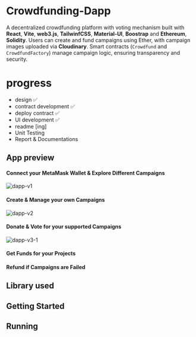 # Crowdfunding-Dapp

A decentralized crowdfunding platform with voting mechanism built with **React**, **Vite**, **web3.js**, **TailwinfCSS**, **Material-UI**, **Boostrap** and **Ethereum**, **Solidity**. Users can create and fund campaigns using Ether, with campaign images uploaded via **Cloudinary**. Smart contracts (`Crowdfund` and `CrowdfundFactory`) manage campaign logic, ensuring transparency and security.
# progress
- design ✅
- contract development ✅
- deploy contract ✅
- UI development ✅
- readme [ing]
- Unit Testing
- Report & Documentations

## App preview
#### Connect your MetaMask Wallet & Explore Different Campaigns
![dapp-v1](https://github.com/user-attachments/assets/55d096f3-7725-44f5-b729-cf839c52ee7b)
#### Create & Manage your own Campaigns
![dapp-v2](https://github.com/user-attachments/assets/84206ea2-b286-4095-9b24-f0c2b7853d68)
#### Donate & Vote for your supported Campaigns
![dapp-v3-1](https://github.com/user-attachments/assets/8b506c08-7c2a-4054-8732-64c705b49600)
#### Get Funds for your Projects

#### Refund if Campaigns are Failed

## Library used

## Getting Started

## Running
